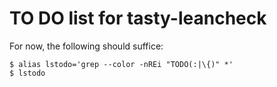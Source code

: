 TO DO list for tasty-leancheck
==============================

For now, the following should suffice:

	$ alias lstodo='grep --color -nREi "TODO(:|\{)" *'
	$ lstodo
